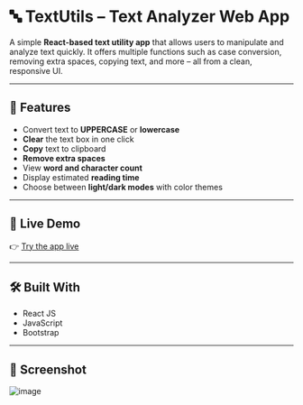 # 🔤 TextUtils – Text Analyzer Web App

A simple **React-based text utility app** that allows users to manipulate and analyze text quickly. It offers multiple functions such as case conversion, removing extra spaces, copying text, and more – all from a clean, responsive UI.

---

## 🔧 Features

- Convert text to **UPPERCASE** or **lowercase**
- **Clear** the text box in one click
- **Copy** text to clipboard
- **Remove extra spaces**
- View **word and character count**
- Display estimated **reading time**
- Choose between **light/dark modes** with color themes

---

## 🚀 Live Demo

👉 [Try the app live](https://sattycoder.github.io/textutils)

---

## 🛠️ Built With

- React JS
- JavaScript
- Bootstrap

---

## 📸 Screenshot

![image](https://github.com/user-attachments/assets/f0f746ee-e4a2-4c0a-be7b-72fc12cdabfb)


